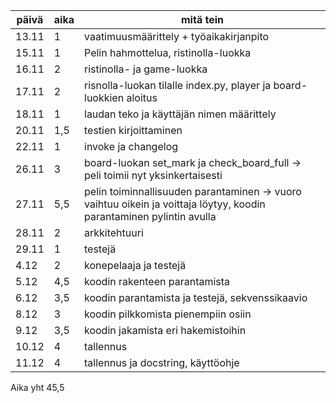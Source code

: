 | päivä | aika | mitä tein |
| ------- | ------ | --------- |
| 13.11 | 1 |	vaatimuusmäärittely + työaikakirjanpito |
| 15.11  | 1 | Pelin hahmottelua, ristinolla-luokka |
| 16.11 | 2 | ristinolla- ja game-luokka|
| 17.11 | 2 | risnolla-luokan tilalle index.py, player ja board-luokkien aloitus |
| 18.11 | 1 | laudan teko ja käyttäjän nimen määrittely |
| 20.11 | 1,5 | testien kirjoittaminen |
| 22.11 | 1 | invoke ja changelog |
| 26.11 | 3 | board-luokan set_mark ja check_board_full -> peli toimii nyt yksinkertaisesti |
| 27.11 | 5,5 | pelin toiminnallisuuden parantaminen -> vuoro vaihtuu oikein ja voittaja löytyy, koodin parantaminen pylintin avulla |
| 28.11 | 2 | arkkitehtuuri |
| 29.11 | 1 | testejä |
| 4.12 | 2 | konepelaaja ja testejä |
| 5.12 | 4,5 | koodin rakenteen parantamista | 
| 6.12 | 3,5 | koodin parantamista ja testejä, sekvenssikaavio |
| 8.12 | 3 | koodin pilkkomista pienempiin osiin |
| 9.12 | 3,5 | koodin jakamista eri hakemistoihin |
| 10.12 | 4 | tallennus |
| 11.12 | 4 | tallennus ja docstring, käyttöohje |

Aika yht 45,5